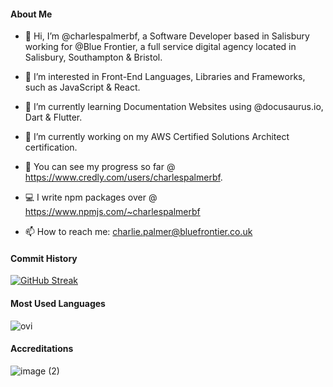 #### About Me

- 👋 Hi, I’m @charlespalmerbf, a Software Developer based in Salisbury working for @Blue Frontier, a full service digital agency located in Salisbury, Southampton & Bristol.

- 👀 I’m interested in Front-End Languages, Libraries and Frameworks, such as JavaScript & React.

- 🌱 I’m currently learning Documentation Websites using @docusaurus.io, Dart & Flutter.

- 🚀 I’m currently working on my AWS Certified Solutions Architect certification.

- 🎯 You can see my progress so far @ https://www.credly.com/users/charlespalmerbf.

- 💻 I write npm packages over @ https://www.npmjs.com/~charlespalmerbf

- 📫 How to reach me: charlie.palmer@bluefrontier.co.uk

#### Commit History

[![GitHub Streak](https://github-readme-streak-stats.herokuapp.com?user=charlespalmerbf&theme=radical&hide_border=true&date_format=j%20M%5B%20Y%5D)](https://git.io/streak-stats)

#### Most Used Languages

<img src="https://github-readme-stats.vercel.app/api/top-langs?username=charlespalmerbf&show_icons=true&locale=en&layout=compact&theme=chartreuse-dark" alt="ovi" />

#### Accreditations

![image (2)](https://github.com/charlespalmerbf/charlespalmerbf/assets/85505220/d58b95fc-1eef-4b13-acd7-3e83e48f1e3a)
